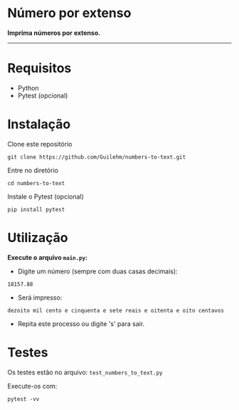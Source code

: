# Número por extenso

**Imprima números por extenso.**

---

# Requisitos

* Python
* Pytest (opcional)

# Instalação

Clone este repositório

    git clone https://github.com/Guilehm/numbers-to-text.git

Entre no diretório

    cd numbers-to-text
    
Instale o Pytest (opcional)

    pip install pytest
    
# Utilização

**Execute o arquivo `main.py`:**
- Digite um número (sempre com duas casas decimais):
```
18157.88
```
- Será impresso:
```
dezoito mil cento e cinquenta e sete reais e oitenta e oito centavos
```
- Repita este processo ou digite 's' para sair.

# Testes
Os testes estão no arquivo: `test_numbers_to_text.py`

Execute-os com:

    pytest -vv

